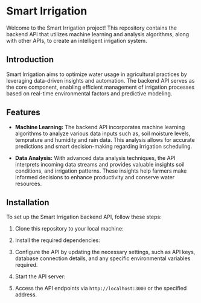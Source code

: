 # Smart Irrigation

Welcome to the Smart Irrigation project! This repository contains the backend API that utilizes machine learning and analysis algorithms, along with other APIs, to create an intelligent irrigation system.

## Introduction

Smart Irrigation aims to optimize water usage in agricultural practices by leveraging data-driven insights and automation. The backend API serves as the core component, enabling efficient management of irrigation processes based on real-time environmental factors and predictive modeling.

## Features

- **Machine Learning:** The backend API incorporates machine learning algorithms to analyze various data inputs such as, soil moisture levels, temprature and humidity and rain data. This analysis allows for accurate predictions and smart decision-making regarding irrigation scheduling.

- **Data Analysis:** With advanced data analysis techniques, the API interprets incoming data streams and provides valuable insights soil conditions, and irrigation patterns. These insights help farmers make informed decisions to enhance productivity and conserve water resources.



## Installation

To set up the Smart Irrigation backend API, follow these steps:

1. Clone this repository to your local machine:

2. Install the required dependencies:

3. Configure the API by updating the necessary settings, such as API keys, database connection details, and any specific environmental variables required.

4. Start the API server:

5. Access the API endpoints via `http://localhost:3000` or the specified address.
